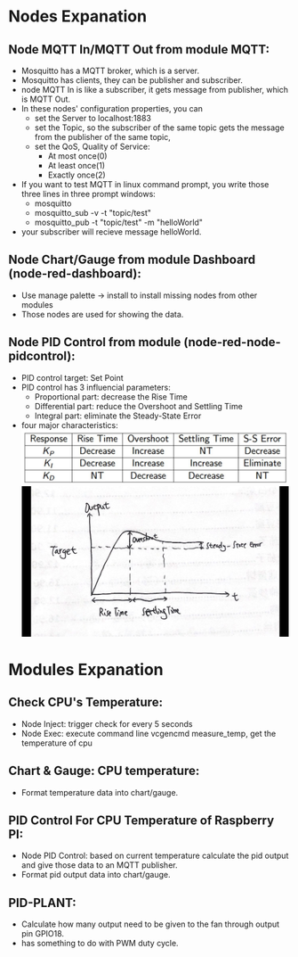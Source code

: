 # Nodes Expanation  

## Node MQTT In/MQTT Out from module MQTT:  
* Mosquitto has a MQTT broker, which is a server.  
* Mosquitto has clients, they can be publisher and subscriber.  
* node MQTT In is like a subscriber, it gets message from publisher, which is MQTT Out.  
* In these nodes' configuration properties, you can   
	* set the Server to localhost:1883  
	* set the Topic, so the subscriber of the same topic gets the message from the publisher of the same topic,  
	* set the QoS, Quality of Service:  
		* At most once(0)  
		* At least once(1)  
		* Exactly once(2)  
* If you want to test MQTT in linux command prompt, you write those three lines in three prompt windows:  
	* mosquitto  
	* mosquitto_sub -v -t "topic/test"  
	* mosquitto_pub -t "topic/test" -m "helloWorld"  
* your subscriber will recieve message helloWorld.  

## Node Chart/Gauge from module Dashboard (node-red-dashboard):  
* Use manage palette -> install to install missing nodes from other modules  
* Those nodes are used for showing the data.  

## Node PID Control from module (node-red-node-pidcontrol):  
* PID control target: Set Point  
* PID control has 3 influencial parameters:  
	* Proportional part: decrease the Rise Time  
	* Differential part: reduce the Overshoot and Settling Time  
	* Integral part: eliminate the Steady-State Error  
* four major characteristics:  
![pic1](https://github.com/WangYini/PIDControlOfCPUTemperatureOnRaspberryPi/blob/master/pid%20parameters%20influence%20the%20major%20characters.jpg)  
![pic2](https://github.com/WangYini/PIDControlOfCPUTemperatureOnRaspberryPi/blob/master/four%20major%20characters.JPG)  

# Modules Expanation  

## Check CPU's Temperature:  
* Node Inject: trigger check for every 5 seconds  
* Node Exec: execute command line vcgencmd measure_temp, get the temperature of cpu  

## Chart & Gauge: CPU temperature:  
* Format temperature data into chart/gauge.  

## PID Control For CPU Temperature of Raspberry PI:  
* Node PID Control: based on current temperature calculate the pid output and give those data to an MQTT publisher.  
* Format pid output data into chart/gauge.  

## PID-PLANT:
* Calculate how many output need to be given to the fan through output pin GPIO18.  
* has something to do with PWM duty cycle.  





